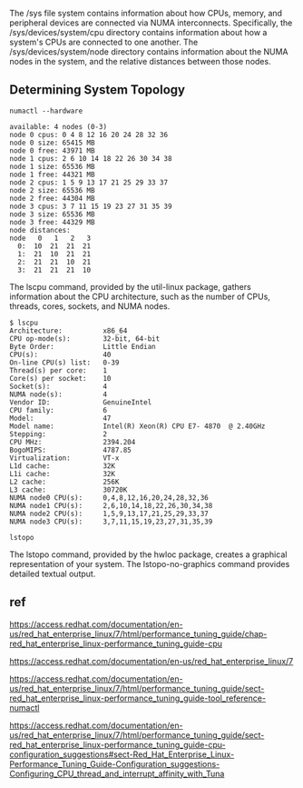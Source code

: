 The /sys file system contains information about how CPUs, memory, and peripheral devices are connected via NUMA interconnects. Specifically, the /sys/devices/system/cpu directory contains information about how a system's CPUs are connected to one another. The /sys/devices/system/node directory contains information about the NUMA nodes in the system, and the relative distances between those nodes.



## Determining System Topology


``` shell
numactl --hardware

available: 4 nodes (0-3)
node 0 cpus: 0 4 8 12 16 20 24 28 32 36
node 0 size: 65415 MB
node 0 free: 43971 MB
node 1 cpus: 2 6 10 14 18 22 26 30 34 38
node 1 size: 65536 MB
node 1 free: 44321 MB
node 2 cpus: 1 5 9 13 17 21 25 29 33 37
node 2 size: 65536 MB
node 2 free: 44304 MB
node 3 cpus: 3 7 11 15 19 23 27 31 35 39
node 3 size: 65536 MB
node 3 free: 44329 MB
node distances:
node   0   1   2   3
  0:  10  21  21  21
  1:  21  10  21  21
  2:  21  21  10  21
  3:  21  21  21  10
```

The lscpu command, provided by the util-linux package, gathers information about the CPU architecture, such as the number of CPUs, threads, cores, sockets, and NUMA nodes.


``` shell
$ lscpu
Architecture:          x86_64
CPU op-mode(s):        32-bit, 64-bit
Byte Order:            Little Endian
CPU(s):                40
On-line CPU(s) list:   0-39
Thread(s) per core:    1
Core(s) per socket:    10
Socket(s):             4
NUMA node(s):          4
Vendor ID:             GenuineIntel
CPU family:            6
Model:                 47
Model name:            Intel(R) Xeon(R) CPU E7- 4870  @ 2.40GHz
Stepping:              2
CPU MHz:               2394.204
BogoMIPS:              4787.85
Virtualization:        VT-x
L1d cache:             32K
L1i cache:             32K
L2 cache:              256K
L3 cache:              30720K
NUMA node0 CPU(s):     0,4,8,12,16,20,24,28,32,36
NUMA node1 CPU(s):     2,6,10,14,18,22,26,30,34,38
NUMA node2 CPU(s):     1,5,9,13,17,21,25,29,33,37
NUMA node3 CPU(s):     3,7,11,15,19,23,27,31,35,39

```

``` shell
lstopo
```
The lstopo command, provided by the hwloc package, creates a graphical representation of your system. The lstopo-no-graphics command provides detailed textual output.




## ref

https://access.redhat.com/documentation/en-us/red_hat_enterprise_linux/7/html/performance_tuning_guide/chap-red_hat_enterprise_linux-performance_tuning_guide-cpu


https://access.redhat.com/documentation/en-us/red_hat_enterprise_linux/7

https://access.redhat.com/documentation/en-us/red_hat_enterprise_linux/7/html/performance_tuning_guide/sect-red_hat_enterprise_linux-performance_tuning_guide-tool_reference-numactl


https://access.redhat.com/documentation/en-us/red_hat_enterprise_linux/7/html/performance_tuning_guide/sect-red_hat_enterprise_linux-performance_tuning_guide-cpu-configuration_suggestions#sect-Red_Hat_Enterprise_Linux-Performance_Tuning_Guide-Configuration_suggestions-Configuring_CPU_thread_and_interrupt_affinity_with_Tuna


